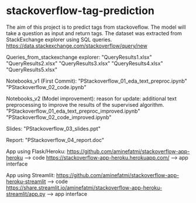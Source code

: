 # stackoverflow-tag-prediction
The aim of this project is to predict tags from stackoveflow. The model will take a question as input and return tags.
The dataset was extracted from StackExchange explorer using SQL queries.
https://data.stackexchange.com/stackoverflow/query/new

Queries_from_stackexchange explorer:
"QueryResults1.xlsx"
"QueryResults2.xlsx"
"QueryResults3.xlsx"
"QueryResults4.xlsx"
"QueryResults5.xlsx"

Notebooks_v1 (First Commit):
"PStackoverflow_01_eda_text_preproc.ipynb"
"PStackoverflow_02_code.ipynb"

Notebooks_v2 (Model improvement):
reason for update: additional text preprocessing to improve the results of the supervised algorithm.
"PStackoverflow_01_eda_text_preproc_improved.ipynb"
"PStackoverflow_02_code_improved.ipynb"

Slides:
"PStackoverflow_03_slides.ppt"

Report:
"PStackoverflow_04_report.doc"

App using Flask/Heroku: 
https://github.com/aminefatmi/stackoverflow-app-heroku  --> code
https://stackoverflow-app-heroku.herokuapp.com/  --> app interface

App using Streamlit:
https://github.com/aminefatmi/stackoverflow-app-heroku-streamlit  --> code
https://share.streamlit.io/aminefatmi/stackoverflow-app-heroku-streamlit/app.py   --> app interface
